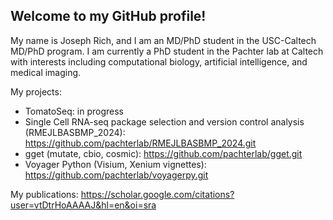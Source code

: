 ## Welcome to my GitHub profile!

My name is Joseph Rich, and I am an MD/PhD student in the USC-Caltech MD/PhD program. I am currently a PhD student in the Pachter lab at Caltech with interests including computational biology, artificial intelligence, and medical imaging.

My projects:
- TomatoSeq: in progress
- Single Cell RNA-seq package selection and version control analysis (RMEJLBASBMP_2024): https://github.com/pachterlab/RMEJLBASBMP_2024.git
- gget (mutate, cbio, cosmic): https://github.com/pachterlab/gget.git
- Voyager Python (Visium, Xenium vignettes): https://github.com/pachterlab/voyagerpy.git

My publications: https://scholar.google.com/citations?user=vtDtrHoAAAAJ&hl=en&oi=sra


<!--
**josephrich98/josephrich98** is a ✨ _special_ ✨ repository because its `README.md` (this file) appears on your GitHub profile.

Here are some ideas to get you started:

- 🔭 I’m currently working on ...
- 🌱 I’m currently learning ...
- 👯 I’m looking to collaborate on ...
- 🤔 I’m looking for help with ...
- 💬 Ask me about ...
- 📫 How to reach me: ...
- 😄 Pronouns: ...
- ⚡ Fun fact: ...
-->
